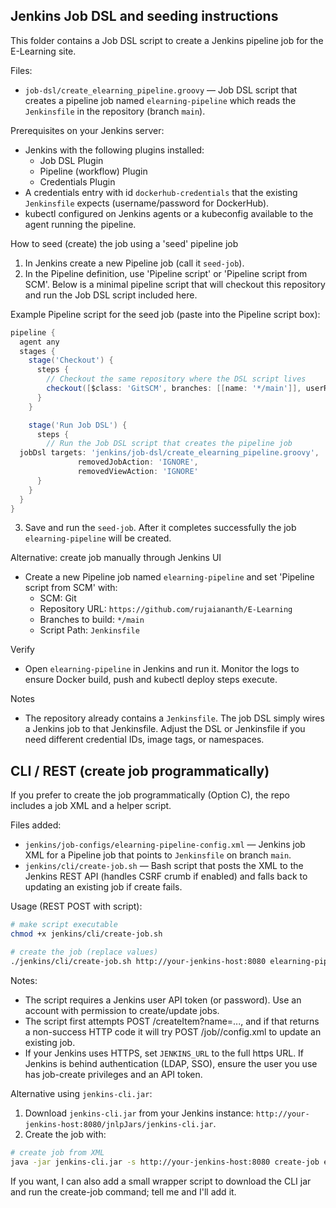 ## Jenkins Job DSL and seeding instructions

This folder contains a Job DSL script to create a Jenkins pipeline job for the E-Learning site.

Files:
- `job-dsl/create_elearning_pipeline.groovy` — Job DSL script that creates a pipeline job named `elearning-pipeline` which reads the `Jenkinsfile` in the repository (branch `main`).

Prerequisites on your Jenkins server:
- Jenkins with the following plugins installed:
  - Job DSL Plugin
  - Pipeline (workflow) Plugin
  - Credentials Plugin
- A credentials entry with id `dockerhub-credentials` that the existing `Jenkinsfile` expects (username/password for DockerHub).
- kubectl configured on Jenkins agents or a kubeconfig available to the agent running the pipeline.

How to seed (create) the job using a 'seed' pipeline job
1. In Jenkins create a new Pipeline job (call it `seed-job`).
2. In the Pipeline definition, use 'Pipeline script' or 'Pipeline script from SCM'. Below is a minimal pipeline script that will checkout this repository and run the Job DSL script included here.

Example Pipeline script for the seed job (paste into the Pipeline script box):

```groovy
pipeline {
  agent any
  stages {
    stage('Checkout') {
      steps {
        // Checkout the same repository where the DSL script lives
        checkout([$class: 'GitSCM', branches: [[name: '*/main']], userRemoteConfigs: [[url: 'https://github.com/rujaiananth/E-Learning']]])
      }
    }

    stage('Run Job DSL') {
      steps {
        // Run the Job DSL script that creates the pipeline job
  jobDsl targets: 'jenkins/job-dsl/create_elearning_pipeline.groovy',
               removedJobAction: 'IGNORE',
               removedViewAction: 'IGNORE'
      }
    }
  }
}
```

3. Save and run the `seed-job`. After it completes successfully the job `elearning-pipeline` will be created.

Alternative: create job manually through Jenkins UI
- Create a new Pipeline job named `elearning-pipeline` and set 'Pipeline script from SCM' with:
  - SCM: Git
  - Repository URL: `https://github.com/rujaiananth/E-Learning`
  - Branches to build: `*/main`
  - Script Path: `Jenkinsfile`

Verify
- Open `elearning-pipeline` in Jenkins and run it. Monitor the logs to ensure Docker build, push and kubectl deploy steps execute.

Notes
- The repository already contains a `Jenkinsfile`. The job DSL simply wires a Jenkins job to that Jenkinsfile. Adjust the DSL or Jenkinsfile if you need different credential IDs, image tags, or namespaces.

CLI / REST (create job programmatically)
--------------------------------------
If you prefer to create the job programmatically (Option C), the repo includes a job XML and a helper script.

Files added:
- `jenkins/job-configs/elearning-pipeline-config.xml` — Jenkins job XML for a Pipeline job that points to `Jenkinsfile` on branch `main`.
- `jenkins/cli/create-job.sh` — Bash script that posts the XML to the Jenkins REST API (handles CSRF crumb if enabled) and falls back to updating an existing job if create fails.

Usage (REST POST with script):

```bash
# make script executable
chmod +x jenkins/cli/create-job.sh

# create the job (replace values)
./jenkins/cli/create-job.sh http://your-jenkins-host:8080 elearning-pipeline jenkins/job-configs/elearning-pipeline-config.xml jenkins-user YOUR_API_TOKEN
```

Notes:
- The script requires a Jenkins user API token (or password). Use an account with permission to create/update jobs.
- The script first attempts POST /createItem?name=..., and if that returns a non-success HTTP code it will try POST /job/<name>/config.xml to update an existing job.
- If your Jenkins uses HTTPS, set `JENKINS_URL` to the full https URL. If Jenkins is behind authentication (LDAP, SSO), ensure the user you use has job-create privileges and an API token.

Alternative using `jenkins-cli.jar`:

1. Download `jenkins-cli.jar` from your Jenkins instance: `http://your-jenkins-host:8080/jnlpJars/jenkins-cli.jar`.
2. Create the job with:

```bash
# create job from XML
java -jar jenkins-cli.jar -s http://your-jenkins-host:8080 create-job elearning-pipeline < jenkins/job-configs/elearning-pipeline-config.xml --username jenkins-user --password YOUR_API_TOKEN
```

If you want, I can also add a small wrapper script to download the CLI jar and run the create-job command; tell me and I'll add it.
